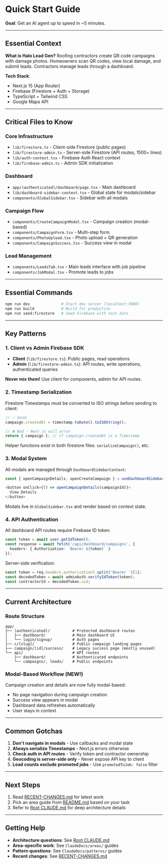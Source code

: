# Quick Start Guide

**Goal**: Get an AI agent up to speed in ~5 minutes.

---

## Essential Context

**What is Halo Lead Gen?**
Roofing contractors create QR code campaigns with damage photos. Homeowners scan QR codes, view local damage, and submit leads. Contractors manage leads through a dashboard.

**Tech Stack**:
- Next.js 15 (App Router)
- Firebase (Firestore + Auth + Storage)
- TypeScript + Tailwind CSS
- Google Maps API

---

## Critical Files to Know

### Core Infrastructure
- `lib/firestore.ts` - Client-side Firestore (public pages)
- `lib/firestore-admin.ts` - Server-side Firestore (API routes, 1500+ lines)
- `lib/auth-context.tsx` - Firebase Auth React context
- `lib/firebase-admin.ts` - Admin SDK initialization

### Dashboard
- `app/(authenticated)/dashboard/page.tsx` - Main dashboard
- `lib/dashboard-sidebar-context.tsx` - Global state for modals/sidebar
- `components/GlobalSidebar.tsx` - Sidebar with all modals

### Campaign Flow
- `components/CreateCampaignModal.tsx` - Campaign creation (modal-based)
- `components/CampaignForm.tsx` - Multi-step form
- `components/PhotoUpload.tsx` - Photo upload + QR generation
- `components/CampaignSuccess.tsx` - Success view in modal

### Lead Management
- `components/LeadsTab.tsx` - Main leads interface with job pipeline
- `components/JobModal.tsx` - Promote leads to jobs

---

## Essential Commands

```bash
npm run dev              # Start dev server (localhost:3000)
npm run build            # Build for production
npm run seed:firestore   # Seed Firebase with test data
```

---

## Key Patterns

### 1. Client vs Admin Firebase SDK
- **Client** (`lib/firestore.ts`): Public pages, read operations
- **Admin** (`lib/firestore-admin.ts`): API routes, write operations, authenticated queries

**Never mix them!** Use client for components, admin for API routes.

### 2. Timestamp Serialization
Firestore Timestamps must be converted to ISO strings before sending to client:

```typescript
// ✅ Good
campaign.createdAt = timestamp.toDate().toISOString();

// ❌ Bad - Next.js will error
return { campaign }; // if campaign.createdAt is a Timestamp
```

Helper functions exist in both firestore files: `serializeCampaign()`, etc.

### 3. Modal System
All modals are managed through `DashboardSidebarContext`:

```typescript
const { openCampaignDetails, openCreateCampaign } = useDashboardSidebar();

<button onClick={() => openCampaignDetails(campaignId)}>
  View Details
</button>
```

Modals live in `GlobalSidebar.tsx` and render based on context state.

### 4. API Authentication
All dashboard API routes require Firebase ID token:

```typescript
const token = await user.getIdToken();
const response = await fetch('/api/dashboard/campaigns', {
  headers: { Authorization: `Bearer ${token}` }
});
```

Server-side verification:
```typescript
const token = req.headers.authorization?.split('Bearer ')[1];
const decodedToken = await adminAuth.verifyIdToken(token);
const contractorId = decodedToken.uid;
```

---

## Current Architecture

### Route Structure
```
app/
├── (authenticated)/          # Protected dashboard routes
│   ├── dashboard/            # Main dashboard UI
│   └── login/signup/         # Auth pages
├── c/[slug]/                 # Public campaign landing pages
├── campaign/[id]/success/    # Legacy success page (mostly unused)
└── api/                      # API routes
    ├── dashboard/            # Authenticated endpoints
    └── campaigns/, leads/    # Public endpoints
```

### Modal-Based Workflow (NEW!)
Campaign creation and details are now fully modal-based:
- No page navigation during campaign creation
- Success view appears in modal
- Dashboard data refreshes automatically
- User stays in context

---

## Common Gotchas

1. **Don't navigate in modals** - Use callbacks and modal state
2. **Always serialize Timestamps** - Next.js errors otherwise
3. **Check auth in API routes** - Verify token and contractor ownership
4. **Geocoding is server-side only** - Never expose API key to client
5. **Lead counts exclude promoted jobs** - Use `promotedToJob: false` filter

---

## Next Steps

1. Read [RECENT-CHANGES.md](./RECENT-CHANGES.md) for latest work
2. Pick an area guide from [README.md](./README.md) based on your task
3. Refer to [Root CLAUDE.md](../CLAUDE.md) for deep architecture details

---

## Getting Help

- **Architecture questions**: See [Root CLAUDE.md](../CLAUDE.md)
- **Area-specific work**: See `ClaudeDocs/areas/` guides
- **Pattern questions**: See `ClaudeDocs/patterns/` guides
- **Recent changes**: See [RECENT-CHANGES.md](./RECENT-CHANGES.md)
